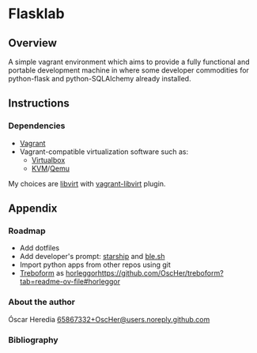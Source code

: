 # Flasklab 

## Overview
A simple vagrant environment which aims to provide a fully functional and
portable development machine in where some developer commodities for
python-flask and python-SQLAlchemy already installed.

## Instructions
### Dependencies
* [Vagrant]()
* Vagrant-compatible virtualization software such as:
    * [Virtualbox]()
    * [KVM](https://linux-kvm.org/page/Main_Page)/[Qemu](https://www.qemu.org/)

My choices are [libvirt](https://www.vagrantup.com/) with [vagrant-libvirt](https://github.com/vagrant-libvirt/vagrant-libvirt) plugin.


## Appendix

### Roadmap
* Add dotfiles
* Add developer's prompt: [starship](https://starship.rs/) and [ble.sh](https://github.com/akinomyoga/ble.sh)
* Import python apps from other repos using git
* [Treboform](https://github.com/OscHer/treboform) as [horleggor]()https://github.com/OscHer/treboform?tab=readme-ov-file#horleggor

### About the author
Óscar Heredia 65867332+OscHer@users.noreply.github.com

### Bibliography


